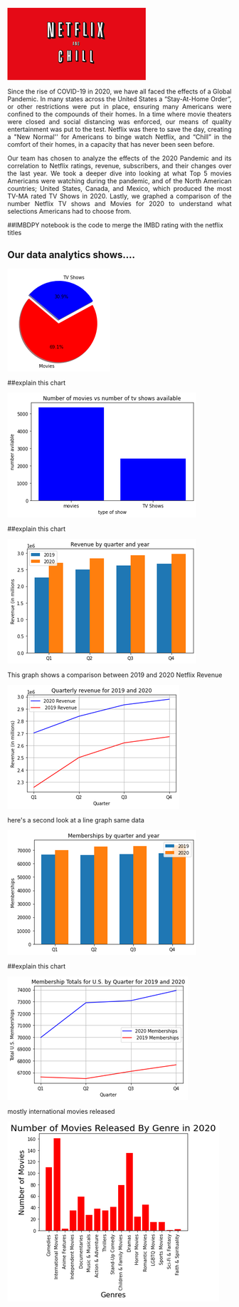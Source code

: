 ![NetFlix and Chill Logo](./Images/netflix_and_chill.png)



<p align="justify">Since the rise of COVID-19 in 2020, we have all faced the effects of a Global Pandemic. In many states across the United States a “Stay-At-Home Order”, or other restrictions were put in place, ensuring many Americans were confined to the compounds of their homes. In a time where movie theaters were closed and social distancing was enforced, our means of quality entertainment was put to the test. Netflix was there to save the day, creating a "New Normal'' for Americans to binge watch Netflix, and “Chill” in the comfort of their homes, in a capacity that has never been seen before. </p>

<p align="justify">Our team has chosen to analyze the effects of the 2020 Pandemic and its correlation to Netflix ratings, revenue, subscribers, and their changes over the last year. We took a deeper dive into looking at what Top 5 movies Americans were watching during the pandemic, and of the North American countries; United States, Canada, and Mexico, which produced the most TV-MA rated TV Shows in 2020. Lastly, we graphed a comparison of the number Netflix TV shows and Movies for 2020 to understand what selections Americans had to choose from. </p>


##IMBDPY notebook is the code to merge the IMBD rating with the netflix titles
## Our data analytics shows….


![Pie Movie TV Shows](./Images/Pie_tvmovies.png)

##explain this chart


![Bar Movie TV Shows](./Images/bar_movie_tvshow.png)

##explain this chart

![Bar Revenue](./Images/bar_revenue_quarter_year.png)

This graph shows a comparison between 2019 and 2020 Netflix Revenue

![Line Revenue](./Images/line_revenue_quarter_year.png)

here's a second look at a line graph same data


![Bar Membership](./Images/memebership_bar_quarter.png)

##explain this chart

![Line Membership](./Images/membership_bar_quarter.png)

mostly international movies released


![](./Images/bar_movie_genre.png)



